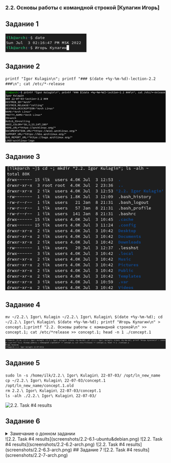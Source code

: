 ### 2.2. Основы работы с командной строкой [Кулагин Игорь]

## Задание 1
![2.2. Task #1 results](screenshots/2.2-1.png)
## Задание 2
```console
printf "Igor Kulagin\n"; printf "### $(date +%y-%m-%d)-lection-2.2 ###\n"; cat /etc/*-release
```
![2.2. Task #2 results](screenshots/2.2-2.png)
## Задание 3
![2.2. Task #3 results](screenshots/2.2-3.png)
## Задание 4
```console
mv ~/2.2.\ Igor\ Kulagin ~/2.2.\ Igor\ Kulagin\ $(date +%y-%m-%d); cd ~/2.2.\ Igor\ Kulagin\ $(date +%y-%m-%d); printf "Игорь Кулагин\n" > concept.1;printf "2.2. Основы работы с командной строкой\n" >> concept.1; cat /etc/*release >> concept.1; head -n 1 ./concept.1
```
![2.2. Task #4 results](screenshots/2.2-4.png)
## Задание 5
```console
sudo ln -s /home/ilk/2.2.\ Igor\ Kulagin\ 22-07-03/ /opt/ln_new_name
cp ~/2.2.\ Igor\ Kulagin\ 22-07-03/concept.1 /opt/ln_new_name/concept.1.old
rm 2.2.\ Igor\ Kulagin\ 22-07-03/concept.1
ls -alh ./2.2.\ Igor\ Kulagin\ 22-07-03/
````
![2.2. Task #4 results](screenshots/2.2-5.png)
## Задание 6
<details><summary>Замечание о донном задании</summary>
Ни в Debian/Ubuntu, ни тем более в Arch мне не удалось найти команды для менеджера пакетов, которые бы вернули именно установленные мной пакеты. Лучшее, что получилось сделать - это получить список пакетов, установленных вручную. Однако это не тоже самое что установленные мной (конкретным пользователем пакеты), потому что эти пакеты мог установить любой другой пользователь системы,а не я. Хотелось бы узнать, что именно подразумевалось в задании и как предполагалось его решить. 
</details>
![2.2. Task #4 results](screenshots/2.2-6.1-ubuntu&debian.png)
![2.2. Task #4 results](screenshots/2.2-6.2-arch.png)
![2.2. Task #4 results](screenshots/2.2-6.3-arch.png)
## Задание 7
![2.2. Task #4 results](screenshots/2.2-7-arch.png)